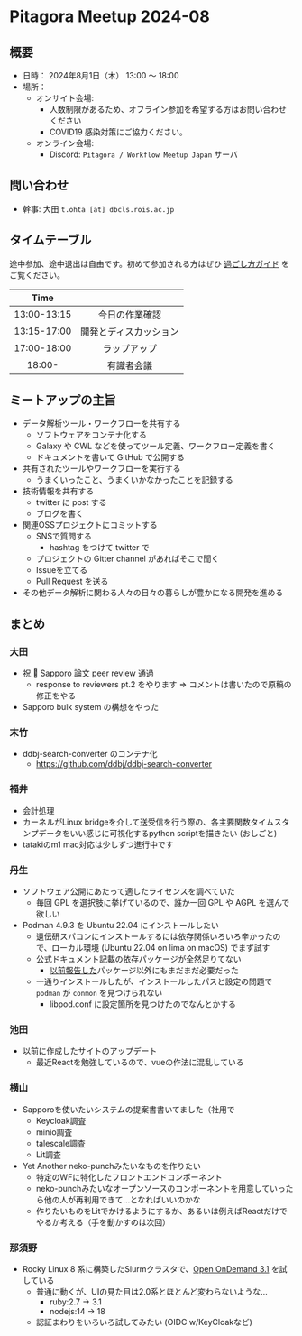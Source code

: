 # Pitagora Meetup 2024-08

## 概要

- 日時： 2024年8月1日（木） 13:00 〜 18:00
- 場所：
  - オンサイト会場:
    - 人数制限があるため、オフライン参加を希望する方はお問い合わせください
    - COVID19 感染対策にご協力ください。
  - オンライン会場:
    - Discord: `Pitagora / Workflow Meetup Japan` サーバ

## 問い合わせ

- 幹事: 大田 `t.ohta [at] dbcls.rois.ac.jp`

## タイムテーブル

途中参加、途中退出は自由です。初めて参加される方はぜひ [過ごし方ガイド](/events/meetup/whatis) をご覧ください。

|    Time     |                        |
| :---------: | :--------------------: |
| 13:00-13:15 |     今日の作業確認     |
| 13:15-17:00 | 開発とディスカッション |
| 17:00-18:00 |      ラップアップ      |
|   18:00-    |       有識者会議       |

## ミートアップの主旨

-   データ解析ツール・ワークフローを共有する
    -   ソフトウェアをコンテナ化する
    -   Galaxy や CWL などを使ってツール定義、ワークフロー定義を書く
    -   ドキュメントを書いて GitHub で公開する
-   共有されたツールやワークフローを実行する
    -   うまくいったこと、うまくいかなかったことを記録する
-   技術情報を共有する
    -   twitter に post する
    -   ブログを書く
-   関連OSSプロジェクトにコミットする
    -   SNSで質問する
        -   hashtag をつけて twitter で
    -   プロジェクトの Gitter channel があればそこで聞く
    -   Issueを立てる
    -   Pull Request を送る
-   その他データ解析に関わる人々の日々の暮らしが豊かになる開発を進める

## まとめ

### 大田

- 祝 :tada: [Sapporo 論文](https://f1000research.com/articles/11-889) peer review 通過
    - response to reviewers pt.2 をやります => コメントは書いたので原稿の修正をやる
- Sapporo bulk system の構想をやった

### 末竹

- ddbj-search-converter のコンテナ化
    - https://github.com/ddbj/ddbj-search-converter

### 福井

- 会計処理
- カーネルがLinux bridgeを介して送受信を行う際の、各主要関数タイムスタンプデータをいい感じに可視化するpython scriptを描きたい (おしごと)
- tatakiのm1 mac対応は少しずつ進行中です


### 丹生
- ソフトウェア公開にあたって適したライセンスを調べていた
    - 毎回 GPL を選択肢に挙げているので、誰か一回 GPL や AGPL を選んで欲しい
- Podman 4.9.3 を Ubuntu 22.04 にインストールしたい
    - 遺伝研スパコンにインストールするには依存関係いろいろ辛かったので、ローカル環境 (Ubuntu 22.04 on lima on macOS) でまず試す
    - 公式ドキュメント記載の依存パッケージが全然足りてない
        - [以前報告した](https://github.com/containers/podman.io/pull/312)パッケージ以外にもまだまだ必要だった
    - 一通りインストールしたが、インストールしたパスと設定の問題で `podman` が `conmon` を見つけられない
        - libpod.conf に設定箇所を見つけたのでなんとかする

### 池田
- 以前に作成したサイトのアップデート
    - 最近Reactを勉強しているので、vueの作法に混乱している

### 横山

- Sapporoを使いたいシステムの提案書書いてました（社用で
    - Keycloak調査
    - minio調査
    - talescale調査
    - Lit調査
- Yet Another neko-punchみたいなものを作りたい
    - 特定のWFに特化したフロントエンドコンポーネント
    - neko-punchみたいなオープンソースのコンポーネントを用意していったら他の人が再利用できて...となればいいのかな
    - 作りたいものをLitでかけるようにするか、あるいは例えばReactだけでやるか考える（手を動かすのは次回）


### 那須野

- Rocky Linux 8 系に構築したSlurmクラスタで、[Open OnDemand 3.1](https://osc.github.io/ood-documentation/) を試している
    - 普通に動くが、UIの見た目は2.0系とほとんど変わらないような…
        - ruby:2.7 → 3.1
        - nodejs:14 → 18
    - 認証まわりをいろいろ試してみたい (OIDC w/KeyCloakなど)
